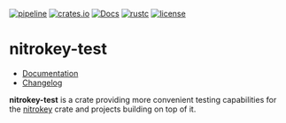 [![pipeline](https://gitlab.com/d-e-s-o/nitrokey-test/badges/master/pipeline.svg)](https://gitlab.com/d-e-s-o/nitrokey-test/commits/master)
[![crates.io](https://img.shields.io/crates/v/nitrokey-test.svg)](https://crates.io/crates/nitrokey-test)
[![Docs](https://docs.rs/nitrokey-test/badge.svg)](https://docs.rs/nitrokey-test)
[![rustc](https://img.shields.io/badge/rustc-1.42+-blue.svg)](https://blog.rust-lang.org/2020/03/12/Rust-1.42.html)
[![license](https://img.shields.io/github/license/d-e-s-o/nitrokey-test.svg)](https://github.com/d-e-s-o/nitrokey-test/blob/master/LICENSE)

nitrokey-test
=============

- [Documentation][docs-rs]
- [Changelog](CHANGELOG.md)

**nitrokey-test** is a crate providing more convenient testing
capabilities for the [nitrokey][nitrokey] crate and projects building on
top of it.

[docs-rs]: https://docs.rs/crate/nitrokey-test
[nitrokey]: https://crates.io/crates/nitrokey
